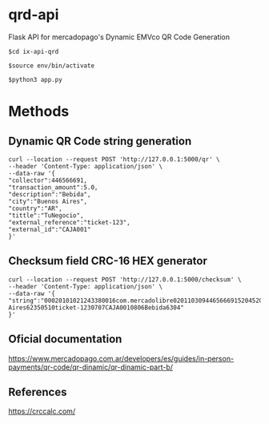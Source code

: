 # qrd-api

Flask API for mercadopago's Dynamic EMVco QR Code Generation

```
$cd ix-api-qrd
```

```
$source env/bin/activate
```

```
$python3 app.py
```

# Methods

## Dynamic QR Code string generation

```
curl --location --request POST 'http://127.0.0.1:5000/qr' \
--header 'Content-Type: application/json' \
--data-raw '{
"collector":446566691,
"transaction_amount":5.0,
"description":"Bebida",
"city":"Buenos Aires",
"country":"AR",
"tittle":"TuNegocio",
"external_reference":"ticket-123",
"external_id":"CAJA001"
}'
```

## Checksum field CRC-16 HEX generator

```
curl --location --request POST 'http://127.0.0.1:5000/checksum' \
--header 'Content-Type: application/json' \
--data-raw '{
"string":"00020101021243380016com.mercadolibre02011030944656669152045206530303254035.05802AR5909TuNegocio6012Buenos Aires62350510ticket-1230707CAJA0010806Bebida6304"
}'
```

## Oficial documentation

https://www.mercadopago.com.ar/developers/es/guides/in-person-payments/qr-code/qr-dinamic/qr-dinamic-part-b/

## References

https://crccalc.com/
